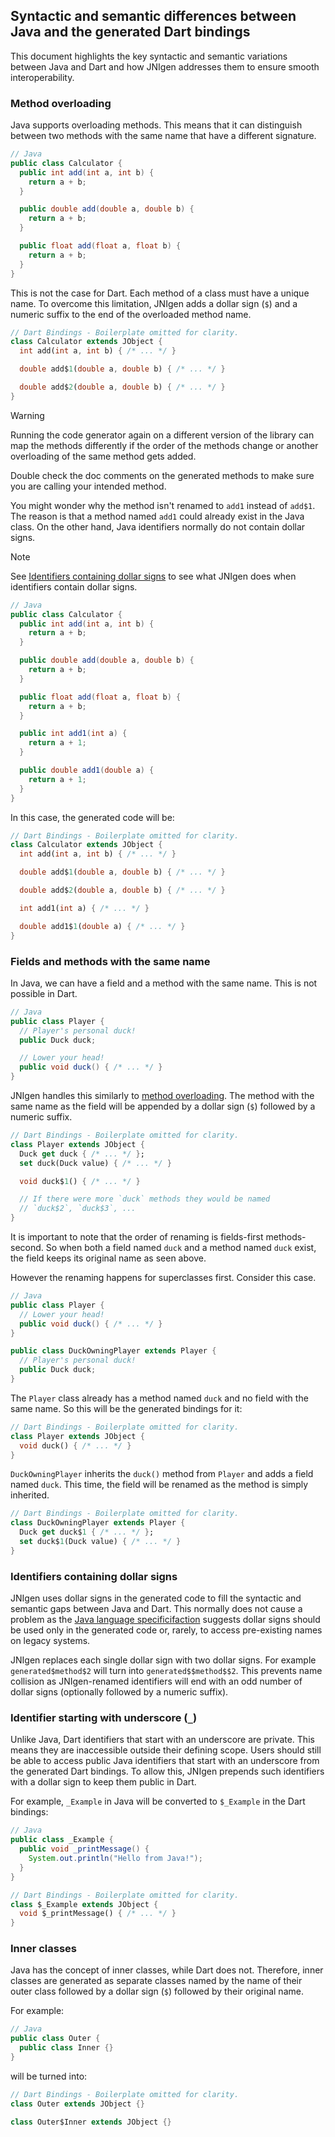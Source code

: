 ## Syntactic and semantic differences between Java and the generated Dart bindings

This document highlights the key syntactic and semantic variations between Java
and Dart and how JNIgen addresses them to ensure smooth interoperability.

### Method overloading

Java supports overloading methods. This means that it can distinguish between
two methods with the same name that have a different signature.

```java
// Java
public class Calculator {
  public int add(int a, int b) {
    return a + b;
  }

  public double add(double a, double b) {
    return a + b;
  }

  public float add(float a, float b) {
    return a + b;
  }
}
```

This is not the case for Dart. Each method of a class must have a unique name.
To overcome this limitation, JNIgen adds a dollar sign (`$`) and a numeric
suffix to the end of the overloaded method name.

```dart
// Dart Bindings - Boilerplate omitted for clarity.
class Calculator extends JObject {
  int add(int a, int b) { /* ... */ }

  double add$1(double a, double b) { /* ... */ }

  double add$2(double a, double b) { /* ... */ }
}
```

> [!WARNING]  
> Running the code generator again on a different version of the library can map
> the methods differently if the order of the methods change or another
> overloading of the same method gets added.
>
> Double check the doc comments on the generated methods to make sure you are
> calling your intended method.

You might wonder why the method isn't renamed to `add1` instead of `add$1`. The
reason is that a method named `add1` could already exist in the Java class. On
the other hand, Java identifiers normally do not contain dollar signs.

> [!NOTE]  
> See
> [Identifiers containing dollar signs](#identifiers-containing-dollar-signs) to
> see what JNIgen does when identifiers contain dollar signs.

```java
// Java
public class Calculator {
  public int add(int a, int b) {
    return a + b;
  }

  public double add(double a, double b) {
    return a + b;
  }

  public float add(float a, float b) {
    return a + b;
  }

  public int add1(int a) {
    return a + 1;
  }

  public double add1(double a) {
    return a + 1;
  }
}
```

In this case, the generated code will be:

```dart
// Dart Bindings - Boilerplate omitted for clarity.
class Calculator extends JObject {
  int add(int a, int b) { /* ... */ }

  double add$1(double a, double b) { /* ... */ }

  double add$2(double a, double b) { /* ... */ }

  int add1(int a) { /* ... */ }

  double add1$1(double a) { /* ... */ }
}
```

### Fields and methods with the same name

In Java, we can have a field and a method with the same name. This is not
possible in Dart.

```java
// Java
public class Player {
  // Player's personal duck!
  public Duck duck;

  // Lower your head!
  public void duck() { /* ... */ }
}
```

JNIgen handles this similarly to [method overloading](#method-overloading). The
method with the same name as the field will be appended by a dollar sign (`$`)
followed by a numeric suffix.

```dart
// Dart Bindings - Boilerplate omitted for clarity.
class Player extends JObject {
  Duck get duck { /* ... */ };
  set duck(Duck value) { /* ... */ }

  void duck$1() { /* ... */ }

  // If there were more `duck` methods they would be named
  // `duck$2`, `duck$3`, ...
}
```

It is important to note that the order of renaming is fields-first
methods-second. So when both a field named `duck` and a method named `duck`
exist, the field keeps its original name as seen above.

However the renaming happens for superclasses first. Consider this case.

```java
// Java
public class Player {
  // Lower your head!
  public void duck() { /* ... */ }
}

public class DuckOwningPlayer extends Player {
  // Player's personal duck!
  public Duck duck;
}
```

The `Player` class already has a method named `duck` and no field with the same
name. So this will be the generated bindings for it:

```dart
// Dart Bindings - Boilerplate omitted for clarity.
class Player extends JObject {
  void duck() { /* ... */ }
}
```

`DuckOwningPlayer` inherits the `duck()` method from `Player` and adds a field
named `duck`. This time, the field will be renamed as the method is simply
inherited.

```dart
// Dart Bindings - Boilerplate omitted for clarity.
class DuckOwningPlayer extends Player {
  Duck get duck$1 { /* ... */ };
  set duck$1(Duck value) { /* ... */ }
}
```

### Identifiers containing dollar signs

JNIgen uses dollar signs in the generated code to fill the syntactic and
semantic gaps between Java and Dart. This normally does not cause a problem as
the
[Java language specificifaction](https://docs.oracle.com/javase/specs/jls/se11/html/jls-3.html#jls-3.8)
suggests dollar signs should be used only in the generated code or, rarely, to
access pre-existing names on legacy systems.

JNIgen replaces each single dollar sign with two dollar signs. For example
`generated$method$2` will turn into `generated$$method$$2`. This prevents name
collision as JNIgen-renamed identifiers will end with an odd number of dollar
signs (optionally followed by a numeric suffix).

### Identifier starting with underscore (`_`)

Unlike Java, Dart identifiers that start with an underscore are private. This
means they are inaccessible outside their defining scope. Users should still be
able to access public Java identifiers that start with an underscore from the
generated Dart bindings. To allow this, JNIgen prepends such identifiers with a
dollar sign to keep them public in Dart.

For example, `_Example` in Java will be converted to `$_Example` in the Dart
bindings:

```java
// Java
public class _Example {
  public void _printMessage() {
    System.out.println("Hello from Java!");
  }
}
```

```dart
// Dart Bindings - Boilerplate omitted for clarity.
class $_Example extends JObject {
  void $_printMessage() { /* ... */ }
}
```

### Inner classes

Java has the concept of inner classes, while Dart does not. Therefore, inner
classes are generated as separate classes named by the name of their outer class
followed by a dollar sign (`$`) followed by their original name.

For example:

```java
// Java
public class Outer {
  public class Inner {}
}
```

will be turned into:

```dart
// Dart Bindings - Boilerplate omitted for clarity.
class Outer extends JObject {}

class Outer$Inner extends JObject {}
```
